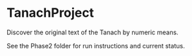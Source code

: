 TanachProject
=============

Discover the original text of the Tanach by numeric means.

See the Phase2 folder for run instructions and current status.

